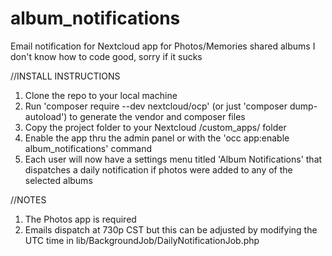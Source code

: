# album_notifications
Email notification for Nextcloud app for Photos/Memories shared albums
I don't know how to code good, sorry if it sucks

//INSTALL INSTRUCTIONS
1.  Clone the repo to your local machine
2.  Run 'composer require --dev nextcloud/ocp' (or just 'composer dump-autoload') to generate the vendor and composer files
3.  Copy the project folder to your Nextcloud /custom_apps/ folder
4.  Enable the app thru the admin panel or with the 'occ app:enable album_notifications' command
5.  Each user will now have a settings menu titled 'Album Notifications' that dispatches a daily notification if photos were added to any of the selected albums

//NOTES
1.  The Photos app is required
2.  Emails dispatch at 730p CST but this can be adjusted by modifying the UTC time in lib/BackgroundJob/DailyNotificationJob.php
